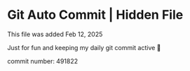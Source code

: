 # Git Auto Commit | Hidden File

This file was added Feb 12, 2025

Just for fun and keeping my daily git commit active 🤪

commit number: 491822
